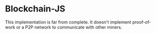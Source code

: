 # Blockchain-JS


This implementation is far from complete. It doesn't implement proof-of-work or a P2P network to communicate with other miners.

